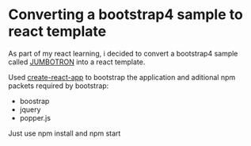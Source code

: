 # Converting a bootstrap4 sample to react template

As part of my react learning, i decided to convert a bootstrap4 sample called  [JUMBOTRON](https://getbootstrap.com/docs/4.0/examples/jumbotron/) into a react template.

Used [create-react-app](https://github.com/facebook/create-react-app) to bootstrap the application and aditional npm packets required by bootstrap:
- boostrap
- jquery
- popper.js

Just use npm install and npm start